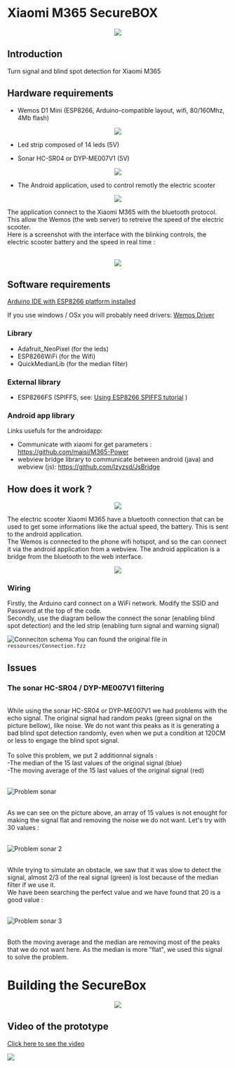 # Xiaomi M365 SecureBOX
<p align="center">
  <img src="ressources/m365box-gif-md.gif?raw=true">
</p>

## Introduction
Turn signal and blind spot detection for Xiaomi M365

## Hardware requirements
- Wemos D1 Mini (ESP8266, Arduino-compatible layout, wifi, 80/160Mhz, 4Mb flash)<BR>
<p align="center">
  <img src="ressources/wemos.jpg?raw=true">
</p>

- Led strip composed of 14 leds (5V)

- Sonar HC-SR04 or DYP-ME007V1 (5V)
<p align="center">
  <img src="ressources/sonar.jpg?raw=true" style="max-width:50%;">
</p>

- The  Android application, used to control remotly the electric scooter
<p align="center">
  <img src="ressources/appli icone.png?raw=true" style="max-width:50%;">
</p>
The application connect to the Xiaomi M365 with the bluetooth protocol.<br>
This allow the Wemos (the web server) to retreive the speed of the electric scooter.<br>
Here is a screenshot with the interface with the blinking controls, the electric scooter battery and the speed in real time :<br>
<br>
<p align="center">
  <img src="ressources/Screenshot_20190503-045751.jpg?raw=true" style="max-width:50%;">
</p>

## Software requirements

[Arduino IDE with ESP8266 platform installed](https://www.arduino.cc/en/main/software)

If you use windows / OSx you will probably need drivers: [Wemos Driver](https://www.wemos.cc/downloads)

### Library 
- Adafruit_NeoPixel (for the leds)
- ESP8266WiFi (for the Wifi)
- QuickMedianLib (for the median filter)

### External library
- ESP8266FS (SPIFFS, see: [Using ESP8266 SPIFFS tutorial](https://www.instructables.com/id/Using-ESP8266-SPIFFS/) )

### Android app library
Links usefuls for the androidapp:<br>
- Communicate with xiaomi for get parameters  : https://github.com/maisi/M365-Power
- webview bridge library to communicate between android (java) and webview (js): https://github.com/lzyzsd/JsBridge

## How does it work ?
<p align="center">
  <img src="ressources/schema1.jpg?raw=true" style="max-width:50%;">
</p>
The electric scooter Xiaomi M365 have a bluetooth connection that can be used to get some informations like the actual speed, the battery. This is sent to the android application.<br>
The Wemos is connected to the phone wifi hotspot, and so the can connect it via the android application from a webview. The android application is a bridge from the bluetooth to the web interface.
<br>
<p align="center">
  <img src="ressources/schema2.jpg?raw=true" style="max-width:50%;">
</p>

### Wiring
Firstly, the Arduino card connect on a WiFi network. Modify the SSID and Password at the top of the code.<br>
Secondly, use the diagram bellow the connect the sonar (enabling blind spot detection) and the led strip (enabling turn signal and warning signal) <br>

![Conneciton schema](ressources/ConnectionSchema.png?raw=true)
You can found the original file in `ressources/Connection.fzz`

## Issues

### The sonar HC-SR04 / DYP-ME007V1 filtering
<br>
While using the sonar HC-SR04 or DYP-ME007V1 we had problems with the echo signal. The original signal had random peaks (green signal on the picture bellow), like noise. We do not want this peaks as it is generating a bad blind spot detection randomly, even when we put a condition at 120CM or less to engage the blind spot signal.<br>
<br>
To solve this problem, we put 2 additionnal signals :<br>
-The median of the 15 last values of the original signal (blue)<br>
-The moving average of the 15 last values of the original signal (red)<br>
<br>

![Problem sonar](ressources/problem.jpg?raw=true)

<br>
As we can see on the picture above, an array of 15 values is not enought for making the signal flat and removing the noise we do not want. Let's try with 30 values :<br>
<br>

![Problem sonar 2](ressources/problem2.jpg?raw=true)

<br>
While trying to simulate an obstacle, we saw that it was slow to detect the signal, almost 2/3 of the real signal (green) is lost because of the median filter if we use it.<br>
We have been searching the perfect value and we have found that 20 is a good value :<br>
<br>

![Problem sonar 3](ressources/problem3.jpg?raw=true)

<br>
Both the moving average and the median are removing most of the peaks that we do not want here. As the median is more "flat", we used this signal to solve the problem.<br>

# Building the SecureBox

<p align="center">
  <img src="ressources/schema-construction.jpg?raw=true" style="max-width:50%;">
</p>

## Video of the prototype

[Click here to see the video](https://drive.google.com/file/d/1nNjBMYanGiluA92XC430YwJ56WK5rWbO/view?usp=sharing)

<a href="https://drive.google.com/file/d/1nNjBMYanGiluA92XC430YwJ56WK5rWbO/view?usp=sharing"><img src="ressources/play.jpg"></a>
